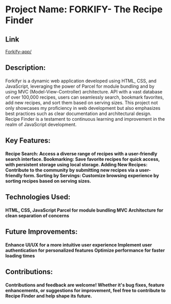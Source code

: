 <h1>Project Name: FORKIFY- The Recipe Finder</h1>

<h2>Link</h2><a href="https://the-forkify-recipe-finder.netlify.app/">Forkify-app/</a>
<h2>Description:</h2>
<h4></h4>Forkifyr is a dynamic web application developed using HTML, CSS, and JavaScript, leveraging the power of Parcel for module bundling and by using MVC (Model-View-Controller) architecture. API with a vast database of over 100,000 recipes, users can seamlessly search, bookmark favorites, add new recipes, and sort them based on serving sizes. This project not only showcases my proficiency in web development but also emphasizes best practices such as clear documentation and architectural design. Recipe Finder is a testament to continuous learning and improvement in the realm of JavaScript development.</h4>

<h2>Key Features:</h2>

<h4>Recipe Search: Access a diverse range of recipes with a user-friendly search interface.
Bookmarking: Save favorite recipes for quick access, with persistent storage using local storage.
Adding New Recipes: Contribute to the community by submitting new recipes via a user-friendly form.
Sorting by Servings: Customize browsing experience by sorting recipes based on serving sizes.
</h4>
<h2>Technologies Used:</h2>

<h4>HTML, CSS, JavaScript
Parcel for module bundling
MVC Architecture for clean separation of concerns</h4>

<h2>Future Improvements:</h2>

<h4>Enhance UI/UX for a more intuitive user experience
Implement user authentication for personalized features
Optimize performance for faster loading times</h4>

<h2>Contributions:</h2>
<h4>Contributions and feedback are welcome! Whether it's bug fixes, feature enhancements, or suggestions for improvement, feel free to contribute to Recipe Finder and help shape its future.</h4>

